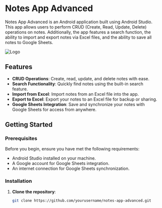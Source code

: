# Notes App Advanced

Notes App Advanced is an Android application built using Android Studio. This app allows users to perform CRUD (Create, Read, Update, Delete) operations on notes. Additionally, the app features a search function, the ability to import and export notes via Excel files, and the ability to save all notes to Google Sheets.


![Logo](https://blogger.googleusercontent.com/img/b/R29vZ2xl/AVvXsEiKoAufYiAR36mWljxnxgUSxlgyQf7PRyPn3axUZPdDid7Cv7mVEuTCaA0PriHdRLPurGgI4sVFjmB_fMtKBgd6KWu_bDKdqMywm-AL-iOX3c69obt2sqeX5KVQVqkzcE8-xG-28yRDXx7X6-ZaNRIUlYmABYmi_8XfFYuYs5IMPU0gv9EbyutqDAfk/s1600/Android%20Studio%20-%20Header.png)

## Features

- **CRUD Operations**: Create, read, update, and delete notes with ease.
- **Search Functionality**: Quickly find notes using the built-in search feature.
- **Import from Excel**: Import notes from an Excel file into the app.
- **Export to Excel**: Export your notes to an Excel file for backup or sharing.
- **Google Sheets Integration**: Save and synchronize your notes with Google Sheets for access from anywhere.

## Getting Started

### Prerequisites

Before you begin, ensure you have met the following requirements:

- Android Studio installed on your machine.
- A Google account for Google Sheets integration.
- An internet connection for Google Sheets synchronization.

### Installation

1. **Clone the repository**:
   ```bash
   git clone https://github.com/yourusername/notes-app-advanced.git
